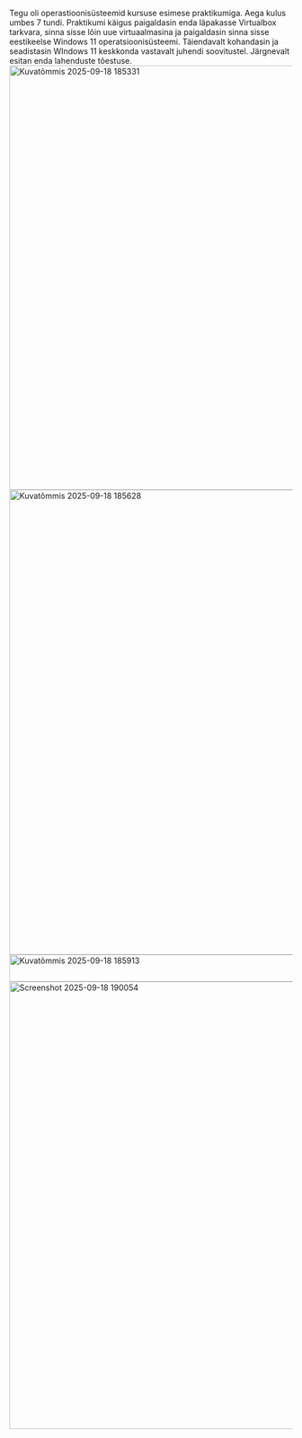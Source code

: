 Tegu oli operastioonisüsteemid kursuse esimese praktikumiga. Aega kulus umbes 7 tundi. Praktikumi käigus paigaldasin enda läpakasse Virtualbox tarkvara, sinna sisse lõin uue virtuaalmasina ja paigaldasin sinna sisse eestikeelse Windows 11 operatsioonisüsteemi. Täiendavalt kohandasin ja seadistasin WIndows 11 keskkonda vastavalt juhendi soovitustel. Järgnevalt esitan enda lahenduste tõestuse.
<img width="960" height="755" alt="Kuvatõmmis 2025-09-18 185331" src="https://github.com/user-attachments/assets/275bb350-77be-49a9-969e-f1a0e2f3bb32" />
<img width="1503" height="827" alt="Kuvatõmmis 2025-09-18 185628" src="https://github.com/user-attachments/assets/d4411c71-1007-4405-aaa7-02f57df825b2" />
<img width="1828" height="48" alt="Kuvatõmmis 2025-09-18 185913" src="https://github.com/user-attachments/assets/c4769087-fd5c-41bf-bf3c-ce0bbc1476b7" />
<img width="1278" height="796" alt="Screenshot 2025-09-18 190054" src="https://github.com/user-attachments/assets/00a9cdf6-50e2-4bcb-a2f4-9132ede9326c" />
